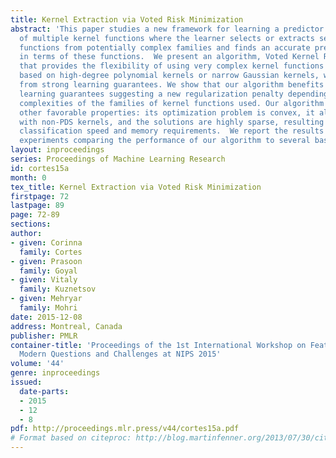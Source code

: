 ```yaml
---
title: Kernel Extraction via Voted Risk Minimization
abstract: 'This paper studies a new framework for learning a predictor in the presence
  of multiple kernel functions where the learner selects or extracts several kernel
  functions from potentially complex families and finds an accurate predictor defined
  in terms of these functions.  We present an algorithm, Voted Kernel Regularization,
  that provides the flexibility of using very complex kernel functions such as predictors
  based on high-degree polynomial kernels or narrow Gaussian kernels, while benefitting
  from strong learning guarantees. We show that our algorithm benefits from strong
  learning guarantees suggesting a new regularization penalty depending on the Rademacher
  complexities of the families of kernel functions used. Our algorithm admits several
  other favorable properties: its optimization problem is convex, it allows for learning
  with non-PDS kernels, and the solutions are highly sparse, resulting in improved
  classification speed and memory requirements.  We report the results of some preliminary
  experiments comparing the performance of our algorithm to several baselines. '
layout: inproceedings
series: Proceedings of Machine Learning Research
id: cortes15a
month: 0
tex_title: Kernel Extraction via Voted Risk Minimization
firstpage: 72
lastpage: 89
page: 72-89
sections: 
author:
- given: Corinna
  family: Cortes
- given: Prasoon
  family: Goyal
- given: Vitaly
  family: Kuznetsov
- given: Mehryar
  family: Mohri
date: 2015-12-08
address: Montreal, Canada
publisher: PMLR
container-title: 'Proceedings of the 1st International Workshop on Feature Extraction:
  Modern Questions and Challenges at NIPS 2015'
volume: '44'
genre: inproceedings
issued:
  date-parts:
  - 2015
  - 12
  - 8
pdf: http://proceedings.mlr.press/v44/cortes15a.pdf
# Format based on citeproc: http://blog.martinfenner.org/2013/07/30/citeproc-yaml-for-bibliographies/
---
```

